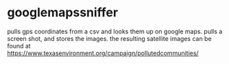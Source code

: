# googlemapssniffer
pulls gps coordinates from a csv and looks them up on google maps. pulls a screen shot, and stores the images.
the resulting satellite images can be found at
https://www.texasenvironment.org/campaign/pollutedcommunities/
